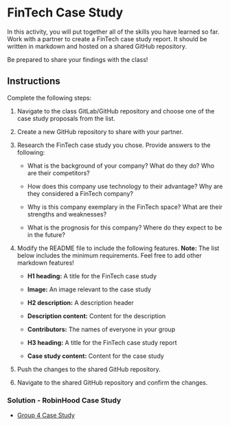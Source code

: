 # FinTech Case Study

In this activity, you will put together all of the skills you have learned so far. Work with a partner to create a FinTech case study report. It should be written in markdown and hosted on a shared GitHub repository.

Be prepared to share your findings with the class!

## Instructions

Complete the following steps:

1. Navigate to the class GitLab/GitHub repository and choose one of the case study proposals from the list.

2. Create a new GitHub repository to share with your partner.

3. Research the FinTech case study you chose. Provide answers to the following:

    * What is the background of your company? What do they do? Who are their competitors?

    * How does this company use technology to their advantage? Why are they considered a FinTech company?

    * Why is this company exemplary in the FinTech space? What are their strengths and weaknesses?

    * What is the prognosis for this company? Where do they expect to be in the future?

4. Modify the README file to include the following features. **Note:** The list below includes the minimum requirements. Feel free to add other markdown features!

    * **H1 heading:** A title for the FinTech case study

    * **Image:** An image relevant to the case study

    * **H2 description:** A description header

    * **Description content:** Content for the description

    * **Contributors:** The names of everyone in your group

    * **H3 heading:** A title for the FinTech case study report

    * **Case study content:** Content for the case study

5. Push the changes to the shared GitHub repository.

6. Navigate to the shared GitHub repository and confirm the changes.

### Solution - RobinHood Case Study
- [Group 4 Case Study](https://github.com/objectmikael/group4_activity4_case_study)